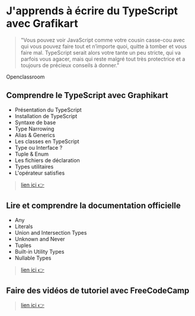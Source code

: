 <h1>J'apprends à écrire du TypeScript avec Grafikart</h1>

>"Vous pouvez voir JavaScript comme votre cousin casse-cou avec qui vous pouvez faire tout et n’importe quoi, quitte à tomber et vous faire mal. TypeScript serait alors votre tante un peu stricte, qui va parfois vous agacer, mais qui reste malgré tout très protectrice et a toujours de précieux conseils à donner."

Openclassroom

<h2>Comprendre le TypeScript avec Graphikart</h2>

- Présentation du TypeScript
- Installation de TypeScript
- Syntaxe de base
- Type Narrowing
- Alias & Generics
- Les classes en TypeScript
- Type ou Interface ?
- Tuple & Enum
- Les fichiers de déclaration
- Types utilitaires
- L'opérateur satisfies

> <a href="https://grafikart.fr/tutoriels/typescript-introduction-1949#autoplay"> lien ici 👉<a>

<h2>Lire et comprendre la documentation officielle</h2>

- Any
- Literals
- Union and Intersection Types
- Unknown and Never
- Tuples
- Built-in Utility Types
- Nullable Types

> <a href="https://www.typescriptlang.org/fr/play"> lien ici 👉<a>

<h2>Faire des vidéos de tutoriel avec FreeCodeCamp </h2>

> <a href="https://www.youtube.com/watch?v=7bejSTim38A&ab_channel=freeCodeCamp.org"> lien ici 👉<a>


